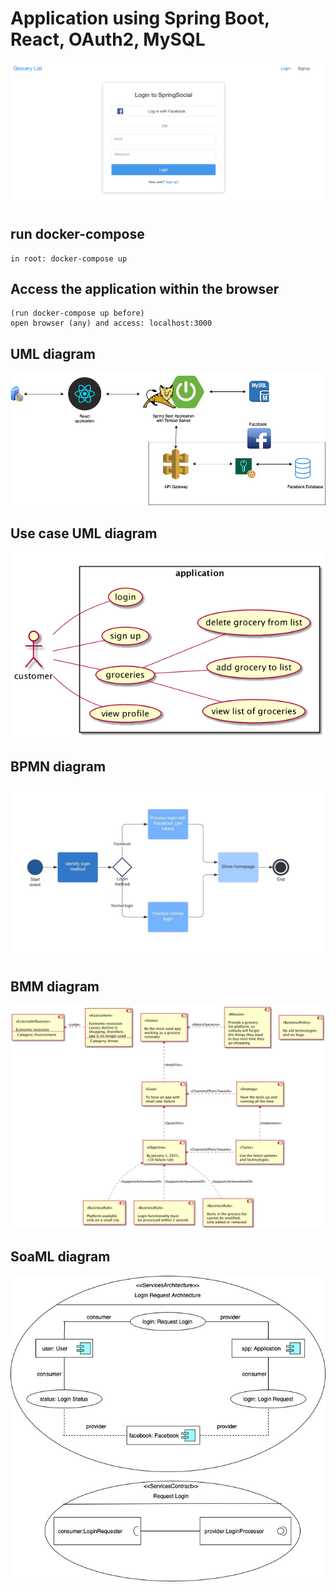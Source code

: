 # Application using Spring Boot, React, OAuth2, MySQL 

![App Screenshot](screenshot.png)

## run docker-compose 
```
in root: docker-compose up
```

## Access the application within the browser
```
(run docker-compose up before)
open browser (any) and access: localhost:3000
```

## UML diagram
![UML Screenshot](documentation/UML.jpg)

## Use case UML diagram
![Use Case UML Screenshot](documentation/UseCaseUML.png)

## BPMN diagram
![BPMN Screenshot](documentation/BPMN.jpeg)

## BMM diagram
![BMM Screenshot](documentation/BMM.png)

## SoaML diagram
![SoaML Screenshot](documentation/SoaML.jpg)